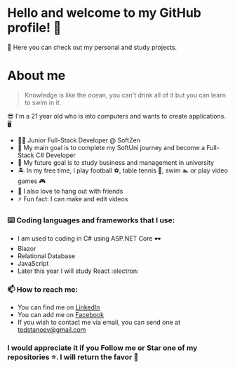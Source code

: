 # Hello and welcome to my GitHub profile! 👋

👀 Here you can check out my personal and study projects.

# About me

> Knowledge is like the ocean, you can't drink all of it but you can learn to swim in it.

😎 I'm a 21 year old who is into computers and wants to create applications. 🖥️


- :man_technologist: Junior Full-Stack Developer @ SoftZen
- 🎯 My main goal is to complete my SoftUni journey and become a Full-Stack C# Developer
- 💼 My future goal is to study business and management in university
- :desert_island: In my free time, I play football ⚽, table tennis 🏓, swim 🏊 or play video games :video_game:
- 🥳 I also love to hang out with friends
- ⚡ Fun fact: I can make and edit videos

### :keyboard: Coding languages and frameworks that I use:
- I am used to coding in C# using ASP.NET Core 🕶️
- Blazor
- Relational Database
- JavaScript
- Later this year I will study React :electron:

 ### 📫 How to reach me:
- You can find me on [LinkedIn](https://www.linkedin.com/in/teodor-stanoev-a14346227/)
- You can add me on [Facebook](https://www.facebook.com/teodor.stanoev)
- If you wish to contact me via email, you can send one at tedstanoev@gmail.com

### I would appreciate it if you **Follow** me or **Star** one of my repositories ⭐. I will return the favor 🤞
